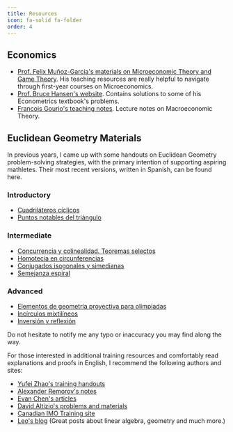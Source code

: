 ```yaml
---
title: Resources
icon: fa-solid fa-folder
order: 4
---
```


## Economics

* [Prof. Felix Muñoz-Garcia's materials on Microeconomic Theory and Game Theory](https://felixmunozgarcia.com/). His teaching resources are really helpful to navigate through first-year courses on Microeconomics.
* [Prof. Bruce Hansen's website](https://users.ssc.wisc.edu/~bhansen/710/). Contains solutions to some of his Econometrics textbook's problems.
* [Francois Gourio's teaching notes](https://sites.google.com/site/fgourio/teaching-notes). Lecture notes on Macroeconomic Theory.

## Euclidean Geometry Materials
  
In previous years, I came up with some handouts on Euclidean Geometry problem-solving strategies, with the primary intention of supporting aspiring mathletes. Their most recent versions, written in Spanish, can be found here. 
    
### Introductory

* [Cuadriláteros cíclicos](/assets/pdf/cyclic_quad.pdf)
* [Puntos notables del triángulo](/assets/pdf/triangle_centers.pdf)

### Intermediate

* [Concurrencia y colinealidad. Teoremas selectos](/assets/pdf/conc_col.pdf)
* [Homotecia en circunferencias](/assets/pdf/homot_circ.pdf)
* [Conjugados isogonales y simedianas](/assets/pdf/conj_isog.pdf)
* [Semejanza espiral](/assets/pdf/sem_espiral.pdf)
    
### Advanced

* [Elementos de geometría proyectiva para olimpiadas](/assets/pdf/proj_geo.pdf)
* [Incírculos mixtilíneos](/assets/pdf/mixt_incircles.pdf)
* [Inversión y reflexión](/assets/pdf/inv_refl.pdf)

Do not hesitate to notify me any typo or inaccuracy you may find along the way.  

For those interested in additional training resources and comfortably read explanations and proofs in English, I recommend the following authors and sites:

* [Yufei Zhao's training handouts](https://yufeizhao.com/olympiad/)
* [Alexander Remorov's notes](https://alexanderrem.weebly.com/math-competitions.html)
* [Evan Chen's articles](https://web.evanchen.cc/olympiad.html)
* [David Altizio's problems and materials](https://davidaltizio.web.illinois.edu/mathlinks.html)
* [Canadian IMO Training site](https://sites.google.com/site/imocanada/2021-winter-camp)
* [Leo's blog](https://blog.nekomath.com/) (Great posts about linear algebra, geometry and much more.)
